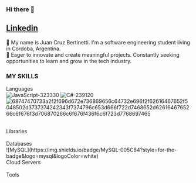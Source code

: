 ### Hi there 👋

<a href="https://www.linkedin.com/in/juan-cruz-bertinetti-6372141ba/">Linkedin</a>
-----------------------------------------------------------------------------------------------------
🌱 My name is Juan Cruz Bertinetti. I'm a software engineering student living in Cordoba, Argentina.
<br>
🚀 Eager to innovate and create meaningful projects. Constantly seeking opportunities to learn and grow in the tech industry.

### MY SKILLS

  Languages
  <br>
  ![JavaScript-323330](https://github.com/Juanbertinetti/JuanBertinetti/assets/123510819/e2410888-c1a6-4e66-9c7f-cd340c97d077)
  ![C#-239120](https://github.com/Juanbertinetti/JuanBertinetti/assets/123510819/6b540f0b-ab0f-496c-9b3d-d7800bb0a0ee)
![68747470733a2f2f696d672e736869656c64732e696f2f62616467652f5048502d3737374242343f7374796c653d666f722d7468652d6261646765266c6f676f3d706870266c6f676f436f6c6f723d7768697465](https://github.com/Juanbertinetti/JuanBertinetti/assets/123510819/10db0279-4af5-4476-8821-996e523fa150)

  <br>
  Libraries
  <br>

  <br>
  Databases
  <br>
  ![MySQL](https://img.shields.io/badge/MySQL-005C84?style=for-the-badge&logo=mysql&logoColor=white)
  <br>
  Cloud Servers
  <br>
  <br>
  Tools
  <br>


